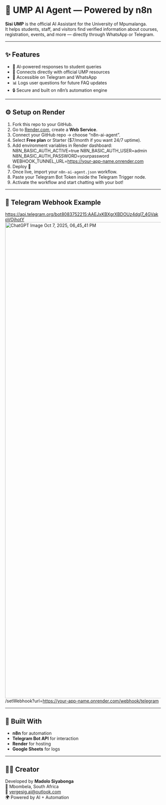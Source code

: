 # 🧠 UMP AI Agent — Powered by n8n

**Sisi UMP** is the official AI Assistant for the University of Mpumalanga.  
It helps students, staff, and visitors find verified information about courses, registration, events, and more — directly through WhatsApp or Telegram.

---

## ✨ Features
- 🤖 AI-powered responses to student queries  
- 🏫 Connects directly with official UMP resources  
- 💬 Accessible on Telegram and WhatsApp  
- 📊 Logs user questions for future FAQ updates  
- 🔒 Secure and built on n8n’s automation engine  

---

## ⚙️ Setup on Render
1. Fork this repo to your GitHub.
2. Go to [Render.com](https://render.com), create a **Web Service**.
3. Connect your GitHub repo → choose “n8n-ai-agent”.
4. Select **Free plan** or Starter ($7/month if you want 24/7 uptime).
5. Add environment variables in Render dashboard:
N8N_BASIC_AUTH_ACTIVE=true
N8N_BASIC_AUTH_USER=admin
N8N_BASIC_AUTH_PASSWORD=yourpassword
WEBHOOK_TUNNEL_URL=https://your-app-name.onrender.com
6. Deploy 🚀
7. Once live, import your `n8n-ai-agent.json` workflow.
8. Paste your Telegram Bot Token inside the Telegram Trigger node.
9. Activate the workflow and start chatting with your bot!

---

## 📱 Telegram Webhook Example
https://api.telegram.org/bot8083752215:AAEJxKBXgrXBDOUz4dgl7_4GVakpVOjhotY<img width="1024" height="1536" alt="ChatGPT Image Oct 7, 2025, 06_45_41 PM" src="https://github.com/user-attachments/assets/d4d304cb-7465-449b-84a1-1e695911b8d7" />
/setWebhook?url=https://your-app-name.onrender.com/webhook/telegram

---

## 🧩 Built With
- **n8n** for automation  
- **Telegram Bot API** for interaction  
- **Render** for hosting  
- **Google Sheets** for logs  

---

## 👨‍💻 Creator
Developed by **Madolo Siyabonga**  
📍 Mbombela, South Africa  
📧 vergesig.ai@outlook.com  
🌍 Powered by AI + Automation
